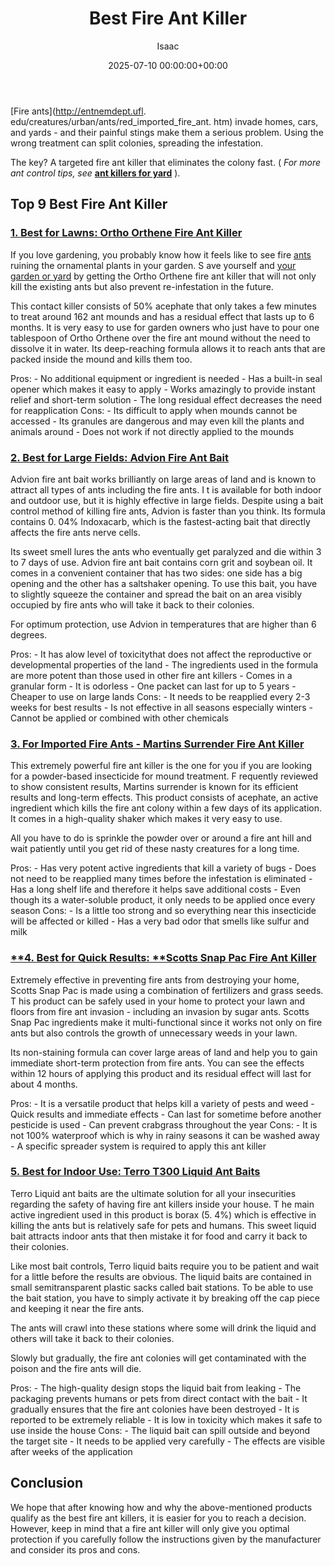 ﻿---
title: Best Fire Ant Killer
description: Fire ants invade homes, cars, and yards - and their painful stings make them a serious problem. Using the wrong treatment can split colonies, spreading the...
slug: /best-fire-ant-killer/
date: 2025-07-10 00:00:00+00:00
lastmod: 2025-07-10 00:00:00+03:00
author: Isaac
categories:
- Ants
- Roaches
tags:
- ants
- best
- fire
layout: post
---

[Fire ants](http://entnemdept.ufl. edu/creatures/urban/ants/red_imported_fire_ant. htm) invade homes, cars, and yards - and their painful stings make them a serious problem. Using the wrong treatment can split colonies, spreading the infestation.

The key? A targeted fire ant killer that eliminates the colony fast. ( *For more ant control tips, see* [**ant killers for yard**](https://pestpolicy.com/[best](https://pestpolicy.com/best-fire-ant-killer-for-lawns/)-ant-killer-for-yard/) ).

##  Top 9 Best Fire Ant Killer

###  [1. Best for Lawns: Ortho Orthene Fire Ant Killer](https://www.amazon.com/dp/B000A0UCRG/?tag=p-policy-20)

If you love gardening, you probably know how it feels like to see fire [ants](https://pestpolicy.com/best-ant-killer/) ruining the ornamental plants in your garden. S ave yourself and [your garden or yard](https://pestpolicy.com/best-ant-killer-for-yard/) by getting the Ortho Orthene fire ant killer that will not only kill the existing ants but also prevent re-infestation in the future.

This contact killer consists of 50% acephate that only takes a few minutes to treat around 162 ant mounds and has a residual effect that lasts up to 6 months. It is very easy to use for garden owners who just have to pour one tablespoon of Ortho Orthene over the fire ant mound without the need to dissolve it in water. Its deep-reaching formula allows it to reach ants that are packed inside the mound and kills them too.

Pros: - No additional equipment or ingredient is needed - Has a built-in seal opener which makes it easy to apply - Works amazingly to provide instant relief and short-term solution - The long residual effect decreases the need for reapplication Cons: - Its difficult to apply when mounds cannot be accessed - Its granules are dangerous and may even kill the plants and animals around - Does not work if not directly applied to the mounds

###  [2. Best for Large Fields: Advion Fire Ant Bait](https://www.amazon.com/dp/B00407FUTA/?tag=p-policy-20)

Advion fire ant bait works brilliantly on large areas of land and is known to attract all types of ants including the fire ants. I t is available for both indoor and outdoor use, but it is highly effective in large fields. Despite using a bait control method of killing fire ants, Advion is faster than you think. Its formula contains 0. 04% Indoxacarb, which is the fastest-acting bait that directly affects the fire ants nerve cells.

Its sweet smell lures the ants who eventually get paralyzed and die within 3 to 7 days of use. Advion fire ant bait contains corn grit and soybean oil. It comes in a convenient container that has two sides: one side has a big opening and the other has a saltshaker opening. To use this bait, you have to slightly squeeze the container and spread the bait on an area visibly occupied by fire ants who will take it back to their colonies.

For optimum protection, use Advion in temperatures that are higher than 6 degrees.

Pros: - It has alow level of toxicitythat does not affect the reproductive or developmental properties of the land - The ingredients used in the formula are more potent than those used in other fire ant killers - Comes in a granular form - It is odorless - One packet can last for up to 5 years - Cheaper to use on large lands Cons: - It needs to be reapplied every 2-3 weeks for best results - Is not effective in all seasons especially winters - Cannot be applied or combined with other chemicals

###  [3. For Imported Fire Ants - Martins Surrender Fire Ant Killer](https://www.amazon.com/dp/B004GTKJ2K/?tag=p-policy-20)

This extremely powerful fire ant killer is the one for you if you are looking for a powder-based insecticide for mound treatment. F requently reviewed to show consistent results, Martins surrender is known for its efficient results and long-term effects. This product consists of acephate, an active ingredient which kills the fire ant colony within a few days of its application. It comes in a high-quality shaker which makes it very easy to use.

All you have to do is sprinkle the powder over or around a fire ant hill and wait patiently until you get rid of these nasty creatures for a long time.

Pros: - Has very potent active ingredients that kill a variety of bugs - Does not need to be reapplied many times before the infestation is eliminated - Has a long shelf life and therefore it helps save additional costs - Even though its a water-soluble product, it only needs to be applied once every season Cons: - Is a little too strong and so everything near this insecticide will be affected or killed - Has a very bad odor that smells like sulfur and milk

###  [**4. Best for Quick Results: ****Scotts Snap Pac Fire Ant Killer**](https://www.amazon.com/dp/B0056EP3RU/?tag=p-policy-20)

Extremely effective in preventing fire ants from destroying your home, Scotts Snap Pac is made using a combination of fertilizers and grass seeds. T his product can be safely used in your home to protect your lawn and floors from fire ant invasion - including an invasion by sugar ants. Scotts Snap Pac ingredients make it multi-functional since it works not only on fire ants but also controls the growth of unnecessary weeds in your lawn.

Its non-staining formula can cover large areas of land and help you to gain immediate short-term protection from fire ants. You can see the effects within 12 hours of applying this product and its residual effect will last for about 4 months.

Pros: - It is a versatile product that helps kill a variety of pests and weed - Quick results and immediate effects - Can last for sometime before another pesticide is used - Can prevent crabgrass throughout the year Cons: - It is not 100% waterproof which is why in rainy seasons it can be washed away - A specific spreader system is required to apply this ant killer

###  [5. Best for Indoor Use: Terro T300 Liquid Ant Baits](https://www.amazon.com/dp/B000HJBKMQ/?tag=p-policy-20)

Terro Liquid ant baits are the ultimate solution for all your insecurities regarding the safety of having fire ant killers inside your house. T he main active ingredient used in this product is borax (5. 4%) which is effective in killing the ants but is relatively safe for pets and humans. This sweet liquid bait attracts indoor ants that then mistake it for food and carry it back to their colonies.

Like most bait controls, Terro liquid baits require you to be patient and wait for a little before the results are obvious. The liquid baits are contained in small semitransparent plastic sacks called bait stations. To be able to use the bait station, you have to simply activate it by breaking off the cap piece and keeping it near the fire ants.

The ants will crawl into these stations where some will drink the liquid and others will take it back to their colonies.

Slowly but gradually, the fire ant colonies will get contaminated with the poison and the fire ants will die.

Pros: - The high-quality design stops the liquid bait from leaking - The packaging prevents humans or pets from direct contact with the bait - It gradually ensures that the fire ant colonies have been destroyed - It is reported to be extremely reliable - It is low in toxicity which makes it safe to use inside the house Cons: - The liquid bait can spill outside and beyond the target site - It needs to be applied very carefully - The effects are visible after weeks of the application

##  Conclusion

We hope that after knowing how and why the above-mentioned products qualify as the best fire ant killers, it is easier for you to reach a decision. However, keep in mind that a fire ant killer will only give you optimal protection if you carefully follow the instructions given by the manufacturer and consider its pros and cons.

